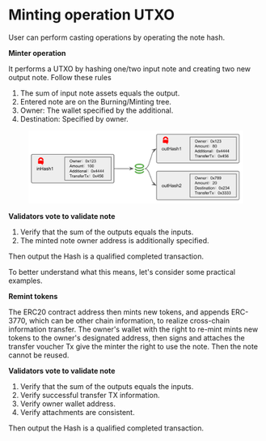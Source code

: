 # Minting operation UTXO

User can perform casting operations by operating the note hash.

**Minter operation**

It performs a UTXO by hashing one/two input note and creating two new output note. Follow these rules

1. The sum of input note assets equals the output.
2. Entered note are on the Burning/Minting tree.
3. Owner: The wallet specified by the additional.
4. Destination: Specified by owner.

<figure><img src="../../../.gitbook/assets/image (17).png" alt=""><figcaption></figcaption></figure>

**Validators vote to validate note**

1. Verify that the sum of the outputs equals the inputs.
2. The minted note owner address is additionally specified.

Then output the Hash is a qualified completed transaction.

To better understand what this means, let's consider some practical examples.

**Remint tokens**

The ERC20 contract address then mints new tokens, and appends ERC-3770, which can be other chain information, to realize cross-chain information transfer. The owner's wallet with the right to re-mint mints new tokens to the owner's designated address, then signs and attaches the transfer voucher Tx give the minter the right to use the note. Then the note cannot be reused.



**Validators vote to validate note**

1. Verify that the sum of the outputs equals the inputs.
2. Verify successful transfer TX information.
3. Verify owner wallet address.
4. Verify attachments are consistent.

Then output the Hash is a qualified completed transaction.
